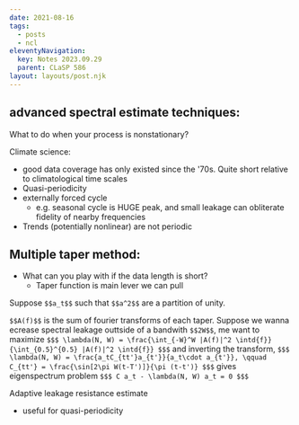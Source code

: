 ```yaml
---
date: 2021-08-16
tags:
  - posts
  - ncl
eleventyNavigation:
  key: Notes 2023.09.29
  parent: CLaSP 586
layout: layouts/post.njk
---
```


## advanced spectral estimate techniques:
What to do when your process is nonstationary?

Climate science: 
* good data coverage has only existed since the '70s. Quite short relative to climatological time scales
* Quasi-periodicity 
* externally forced cycle
  * e.g. seasonal cycle is HUGE peak, and small leakage can obliterate fidelity of nearby frequencies
* Trends (potentially nonlinear) are not periodic

## Multiple taper method:
* What can you play with if the data length is short?
  * Taper function is main lever we can pull

Suppose `$$a_t$$` such that `$$a^2$$` are a partition of unity.

`$$A(f)$$` is the sum of fourier transforms of each taper. Suppose we wanna ecrease spectral leakage outtside of a 
bandwith `$$2W$$`, me want to maximize
`$$$
\lambda(N, W) = \frac{\int_{-W}^W |A(f)|^2 \intd{f}}{\int_{0.5}^{0.5} |A(f)|^2 \intd{f}}
$$$`
and inverting the transform,
`$$$
\lambda(N, W) = \frac{a_tC_{tt'}a_{t'}}{a_t\cdot a_{t'}}, \qquad C_{tt'} = \frac{\sin[2\pi W(t-T')]}{\pi (t-t')}
$$$`
gives eigenspectrum problem
`$$$
C a_t - \lambda(N, W) a_t = 0
$$$`

Adaptive leakage resistance estimate


* useful for quasi-periodicity



